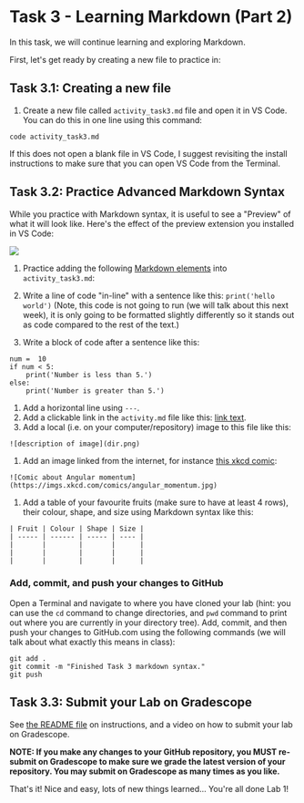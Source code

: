 # Task 3 - Learning Markdown (Part 2)

In this task, we will continue learning and exploring Markdown.

First, let's get ready by creating a new file to practice in:

## Task 3.1: Creating a new file

1. Create a new file called `activity_task3.md` file and open it in VS Code.
You can do this in one line using this command:

```
code activity_task3.md
```
If this does not open a blank file in VS Code, I suggest revisiting the install instructions to make sure that you can open VS Code from the Terminal.

## Task 3.2: Practice Advanced Markdown Syntax

While you practice with Markdown syntax, it is useful to see a "Preview" of what it will look like.
Here's the effect of the preview extension you installed in VS Code:

![](images/md_preview.gif)

1. Practice adding the following [Markdown elements](https://www.markdownguide.org/cheat-sheet/) into `activity_task3.md`:

1. Write a line of code "in-line" with a sentence like this: `print('hello world')` (Note, this code is not going to run (we will talk about this next week), it is only going to be formatted slightly differently so it stands out as code compared to the rest of the text.)
1. Write a block of code after a sentence like this: 
```
num =  10
if num < 5:
    print('Number is less than 5.')
else:
    print('Number is greater than 5.')
```
1. Add a horizontal line using `---`.
1. Add a clickable link in the `activity.md` file like this: [link text](https://cbc.ca).
1. Add a local (i.e. on your computer/repository) image to this file like this:
```
![description of image](dir.png)
```
1. Add an image linked from the internet, for instance [this xkcd comic](https://imgs.xkcd.com/comics/angular_momentum.jpg):
```
![Comic about Angular momentum](https://imgs.xkcd.com/comics/angular_momentum.jpg)

```
1. Add a table of your favourite fruits (make sure to have at least 4 rows), their colour, shape, and size using Markdown syntax like this:
```
| Fruit | Colour | Shape | Size |
| ----- | ------ | ----- | ---- |
|       |        |       |      |
|       |        |       |      |
|       |        |       |      |
```

### Add, commit, and push your changes to GitHub

Open a Terminal and navigate to where you have cloned your lab (hint: you can use the `cd` command to change directories, and `pwd` command to print out where you are currently in your directory tree).
Add, commit, and then push your changes to GitHub.com using the following commands (we will talk about what exactly this means in class):

```
git add .
git commit -m "Finished Task 3 markdown syntax."
git push
```

## Task 3.3: Submit your Lab on Gradescope

See [the README file](./README.md) on instructions, and a video on how to submit your lab on Gradescope.

**NOTE: If you make any changes to your GitHub repository, you MUST re-submit on Gradescope to make sure we grade the latest version of your repository. You may submit on Gradescope as many times as you like.**

That's it! 
Nice and easy, lots of new things learned...
You're all done Lab 1!